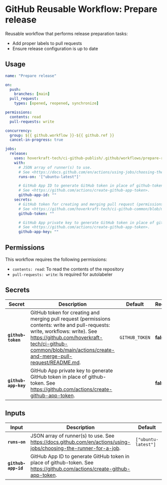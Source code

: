 <!-- start branding -->
<!-- end branding -->
<!-- start title -->

# GitHub Reusable Workflow: Prepare release

<!-- end title -->
<!-- start badges -->
<!-- end badges -->
<!-- start description -->

Reusable workflow that performs release preparation tasks:

- Add proper labels to pull requests
- Ensure release configuration is up to date

<!-- end description -->
<!-- start contents -->
<!-- end contents -->

## Usage

<!-- start usage -->

```yaml
name: "Prepare release"

on:
  push:
    branches: [main]
  pull_request:
    types: [opened, reopened, synchronize]

permissions:
  contents: read
  pull-requests: write

concurrency:
  group: ${{ github.workflow }}-${{ github.ref }}
  cancel-in-progress: true

jobs:
  release:
    uses: hoverkraft-tech/ci-github-publish/.github/workflows/prepare-release.yml@0.7.1
    with:
      # JSON array of runner(s) to use.
      # See <https://docs.github.com/en/actions/using-jobs/choosing-the-runner-for-a-job>.
      runs-on: '["ubuntu-latest"]'

      # GitHub App ID to generate GitHub token in place of github-token.
      # See <https://github.com/actions/create-github-app-token>.
      github-app-id: ""
    secrets:
      # GitHub token for creating and merging pull request (permissions contents: write and pull-requests: write, workflows: write).
      # See <https://github.com/hoverkraft-tech/ci-github-common/blob/main/actions/create-and-merge-pull-request/README.md>.
      github-token: ""

      # GitHub App private key to generate GitHub token in place of github-token.
      # See <https://github.com/actions/create-github-app-token>.
      github-app-key: ""
```

<!-- end usage -->

## Permissions

<!-- start permissions -->

This workflow requires the following permissions:

- `contents: read`: To read the contents of the repository
- `pull-requests: write`: Is required for autolabeler

<!-- end permissions -->

## Secrets

<!--
// jscpd:ignore-start
-->

<!-- start secrets -->

| **Secret**                      | **Description**                                                                                                                                                                                                                                   | **Default**               | **Required** |
| ------------------------------- | ------------------------------------------------------------------------------------------------------------------------------------------------------------------------------------------------------------------------------------------------- | ------------------------- | ------------ |
| **<code>github-token</code>**   | GitHub token for creating and merging pull request (permissions contents: write and pull-requests: write, workflows: write). See <https://github.com/hoverkraft-tech/ci-github-common/blob/main/actions/create-and-merge-pull-request/README.md>. | <code>GITHUB_TOKEN</code> | **false**    |
| **<code>github-app-key</code>** | GitHub App private key to generate GitHub token in place of github-token. See <https://github.com/actions/create-github-app-token>.                                                                                                               | <code></code>             | **false**    |

<!-- end secrets -->

## Inputs

<!-- start inputs -->

| **Input**                      | **Description**                                                                                                            | **Default**                    | **Required** |
| ------------------------------ | -------------------------------------------------------------------------------------------------------------------------- | ------------------------------ | ------------ |
| **<code>runs-on</code>**       | JSON array of runner(s) to use. See <https://docs.github.com/en/actions/using-jobs/choosing-the-runner-for-a-job>.         | <code>["ubuntu-latest"]</code> | **false**    |
| **<code>github-app-id</code>** | GitHub App ID to generate GitHub token in place of github-token. See <https://github.com/actions/create-github-app-token>. | <code></code>                  | **false**    |

<!-- end inputs -->

<!--
// jscpd:ignore-end
-->

<!-- start outputs -->
<!-- end outputs -->
<!-- start [.github/ghadocs/examples/] -->
<!-- end [.github/ghadocs/examples/] -->
